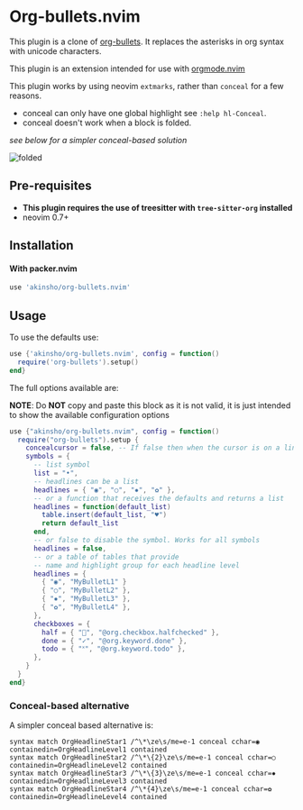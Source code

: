 # Org-bullets.nvim

This plugin is a clone of [org-bullets](https://github.com/sabof/org-bullets).
It replaces the asterisks in org syntax with unicode characters.

This plugin is an extension intended for use with [orgmode.nvim](https://github.com/kristijanhusak/orgmode.nvim)

This plugin works by using neovim `extmarks`, rather than `conceal` for a few reasons.

- conceal can only have one global highlight see `:help hl-Conceal`.
- conceal doesn't work when a block is folded.

_see below for a simpler conceal-based solution_

![folded](https://user-images.githubusercontent.com/22454918/125088455-525df300-e0c5-11eb-9b36-47c238b46971.png)

## Pre-requisites

- **This plugin requires the use of treesitter with `tree-sitter-org` installed**
- neovim 0.7+

## Installation

#### With packer.nvim

```lua
use 'akinsho/org-bullets.nvim'
```

## Usage

To use the defaults use:

```lua
use {'akinsho/org-bullets.nvim', config = function()
  require('org-bullets').setup()
end}
```

The full options available are:

**NOTE**: Do **NOT** copy and paste this block as it is not valid, it is just intended to show the available configuration options

```lua
use {"akinsho/org-bullets.nvim", config = function()
  require("org-bullets").setup {
    concealcursor = false, -- If false then when the cursor is on a line underlying characters are visible
    symbols = {
      -- list symbol
      list = "•",
      -- headlines can be a list
      headlines = { "◉", "○", "✸", "✿" },
      -- or a function that receives the defaults and returns a list
      headlines = function(default_list)
        table.insert(default_list, "♥")
        return default_list
      end,
      -- or false to disable the symbol. Works for all symbols
      headlines = false,
      -- or a table of tables that provide 
      -- name and highlight group for each headline level
      headlines = { 
        { "◉", "MyBulletL1" }
        { "○", "MyBulletL2" },
        { "✸", "MyBulletL3" },
        { "✿", "MyBulletL4" },
      },
      checkboxes = {
        half = { "", "@org.checkbox.halfchecked" },
        done = { "✓", "@org.keyword.done" },
        todo = { "˟", "@org.keyword.todo" },
      },
    }
  }
end}
```

### Conceal-based alternative

A simpler conceal based alternative is:

```vim
syntax match OrgHeadlineStar1 /^\*\ze\s/me=e-1 conceal cchar=◉ containedin=OrgHeadlineLevel1 contained
syntax match OrgHeadlineStar2 /^\*\{2}\ze\s/me=e-1 conceal cchar=○ containedin=OrgHeadlineLevel2 contained
syntax match OrgHeadlineStar3 /^\*\{3}\ze\s/me=e-1 conceal cchar=✸ containedin=OrgHeadlineLevel3 contained
syntax match OrgHeadlineStar4 /^\*{4}\ze\s/me=e-1 conceal cchar=✿ containedin=OrgHeadlineLevel4 contained
```
